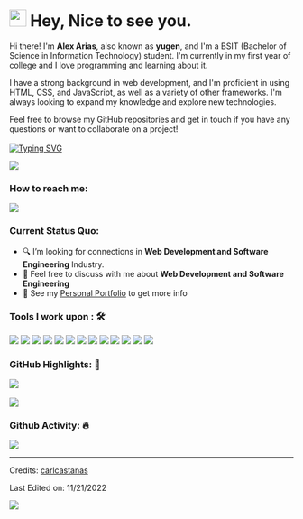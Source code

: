 <h1><img src="https://emojis.slackmojis.com/emojis/images/1531849430/4246/blob-sunglasses.gif?1531849430" width="30"/> Hey, Nice to see you.</h1>

Hi there! I'm **Alex Arias**, also known as **yugen**, and I'm a BSIT (Bachelor of Science in Information Technology) student. I'm currently in my first year of college and I love programming and learning about it.

I have a strong background in web development, and I'm proficient in using HTML, CSS, and JavaScript, as well as a variety of other frameworks. I'm always looking to expand my knowledge and explore new technologies.

Feel free to browse my GitHub repositories and get in touch if you have any questions or want to collaborate on a project!<br><br>
[![Typing SVG](https://readme-typing-svg.demolab.com?font=Fira+Code&pause=1000&color=FF3A3A&width=435&lines=18+years+old+student+developer)](https://git.io/typing-svg)

[![](https://img.shields.io/badge/Gmail-alex.arias.jorym@gmail.com-red)](mailto:alex.arias.jorym@gmail.com)

### How to reach me: 
<a href="mailto:alex.arias.jorym@gmail.com">
<img src="https://img.shields.io/badge/alex.arias.jorym%40gmail.com-7B83EB?&style=for-the-badge&logo=Microsoft-outlook&logoColor=white" ></a>

### Current Status Quo:

- 🔍 I’m looking for connections in <strong>Web Development and Software Engineering</strong> Industry.
- 💬 Feel free to discuss with me about <strong>Web Development and Software Engineering</strong>
- 👀 See my [Personal Portfolio](https://portfolio.zxyugen.ga) to get more info

### Tools I work upon : 🛠

<img src="https://img.shields.io/badge/html5-%23E34F26.svg?style=for-the-badge&logo=html5&logoColor=white">   <img src="https://img.shields.io/badge/css3%20-%2314354C.svg?&style=for-the-badge&logo=css3&logoColor=white">   <img src="https://img.shields.io/badge/javascript%20-%23323330.svg?&style=for-the-badge&logo=javascript&logoColor=%23F7DF1E"> <img src="https://img.shields.io/badge/PHP%20-%23777BB4.svg?&style=for-the-badge&logo=php&logoColor=white">   <img src="https://img.shields.io/badge/react-%2320232a.svg?style=for-the-badge&logo=react&logoColor=%2361DAFB"> <img src="https://img.shields.io/badge/Angular%20-%23DD0031.svg?&style=for-the-badge&logo=angular&logoColor=white"> <img src="https://img.shields.io/badge/node.js%20-%23008CC1.svg?&style=for-the-badge&logo=node.js&logoColor=white"> <img src="https://img.shields.io/badge/mongodb%20-%2347A248svg?&style=for-the-badge&logo=mongodb&logoColor=white"> <img src="https://img.shields.io/badge/git%20-%23F05032.svg?&style=for-the-badge&logo=git&logoColor=white"/> <img src="http://img.shields.io/badge/-VS%20Code-000000?style=for-the-badge&logo=Visual-studio-code&logoColor=blue"> <img src="https://img.shields.io/badge/bootstrap-%23563D7C.svg?style=for-the-badge&logo=bootstrap&logoColor=white"> <img src="https://img.shields.io/badge/Canva-%2300C4CC.svg?style=for-the-badge&logo=Canva&logoColor=white"> <img src="https://img.shields.io/badge/figma-%23F24E1E.svg?style=for-the-badge&logo=figma&logoColor=white">

### GitHub Highlights: :blossom:
<a href="https://www.linkedin.com/in/carlcastanas/">
   <img align="center" src="https://github-readme-streak-stats.herokuapp.com/?user=xyugen&theme=buefy-dark&date_format=M%20j%5B%2C%20Y%5D" />
</a><br><br>
<a href="https://www.linkedin.com/in/carlcastanas/">
  <img align="center" src="https://github-readme-stats.vercel.app/api/top-langs/?username=xyugen&langs_count=8&layout=compact&theme=material-palenight&hide=html,Tcl" />
</a>

### Github Activity: 🔥 
<img align="center" src="https://activity-graph.herokuapp.com/graph?username=xyugen&theme=dracula&color=B994E6&bg_color=2B2D3D" />

-----
Credits: [carlcastanas](https://github.com/carlcastanas)

Last Edited on: 11/21/2022

![](https://komarev.com/ghpvc/?username=xyugen&color=red)
